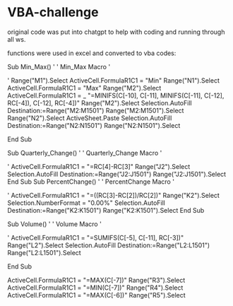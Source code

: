 # VBA-challenge
original code was put into chatgpt to help with coding and running through all ws.

functions were used in excel and converted to vba codes:

Sub Min_Max()
'
' Min_Max Macro
'

'
    Range("M1").Select
    ActiveCell.FormulaR1C1 = "Min"
    Range("N1").Select
    ActiveCell.FormulaR1C1 = "Max"
    Range("M2").Select
    ActiveCell.FormulaR1C1 = _
        "=MINIFS(C[-10], C[-11], MINIFS(C[-11], C[-12], RC[-4]), C[-12], RC[-4])"
    Range("M2").Select
    Selection.AutoFill Destination:=Range("M2:M1501")
    Range("M2:M1501").Select
    Range("N2").Select
    ActiveSheet.Paste
    Selection.AutoFill Destination:=Range("N2:N1501")
    Range("N2:N1501").Select

End Sub

Sub Quarterly_Change()
'
' Quarterly_Change Macro
'

'
    ActiveCell.FormulaR1C1 = "=RC[4]-RC[3]"
    Range("J2").Select
    Selection.AutoFill Destination:=Range("J2:J1501")
    Range("J2:J1501").Select
End Sub
Sub PercentChange()
'
' PercentChange Macro
'

'
    ActiveCell.FormulaR1C1 = "=((RC[3]-RC[2])/RC[2])"
    Range("K2").Select
    Selection.NumberFormat = "0.00%"
    Selection.AutoFill Destination:=Range("K2:K1501")
    Range("K2:K1501").Select
End Sub

Sub Volume()
'
' Volume Macro
'

'
    ActiveCell.FormulaR1C1 = "=SUMIFS(C[-5], C[-11], RC[-3])"
    Range("L2").Select
    Selection.AutoFill Destination:=Range("L2:L1501")
    Range("L2:L1501").Select
   
End Sub

ActiveCell.FormulaR1C1 = "=MAX(C[-7])"
    Range("R3").Select
    ActiveCell.FormulaR1C1 = "=MIN(C[-7])"
    Range("R4").Select
    ActiveCell.FormulaR1C1 = "=MAX(C[-6])"
    Range("R5").Select
